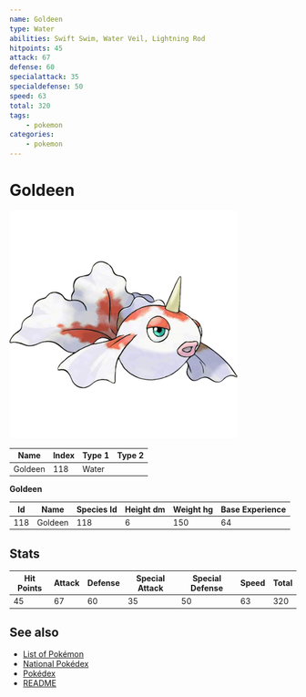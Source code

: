 ```yaml
---
name: Goldeen
type: Water
abilities: Swift Swim, Water Veil, Lightning Rod
hitpoints: 45
attack: 67
defense: 60
specialattack: 35
specialdefense: 50
speed: 63
total: 320
tags:
    - pokemon
categories:
    - pokemon
---
```


# Goldeen


![Goldeen](images/118.png)

| **Name** | **Index** | **Type 1** | **Type 2** |
|----|----|----|----|
| Goldeen | 118 | Water  |  |

**Goldeen** 




| **Id** | **Name** | **Species Id** | **Height dm** | **Weight hg** | **Base Experience** |
|--------|----------|----------------|------------|------------|---------------------|
| 118 | Goldeen | 118 | 6 | 150 | 64 |



## Stats

| **Hit Points** | **Attack** | **Defense** | **Special Attack** | **Special Defense** | **Speed** | **Total** |
|----------------|------------|-------------|--------------------|---------------------|-----------|-----------|
| 45 | 67 | 60 | 35 | 50 | 63 | 320 |

## See also

- [List of Pokémon](../pokemon.md)
- [National Pokédex](../national_pokedex.md)
- [Pokédex](../pokedex.md)
- [README](../README.md)
